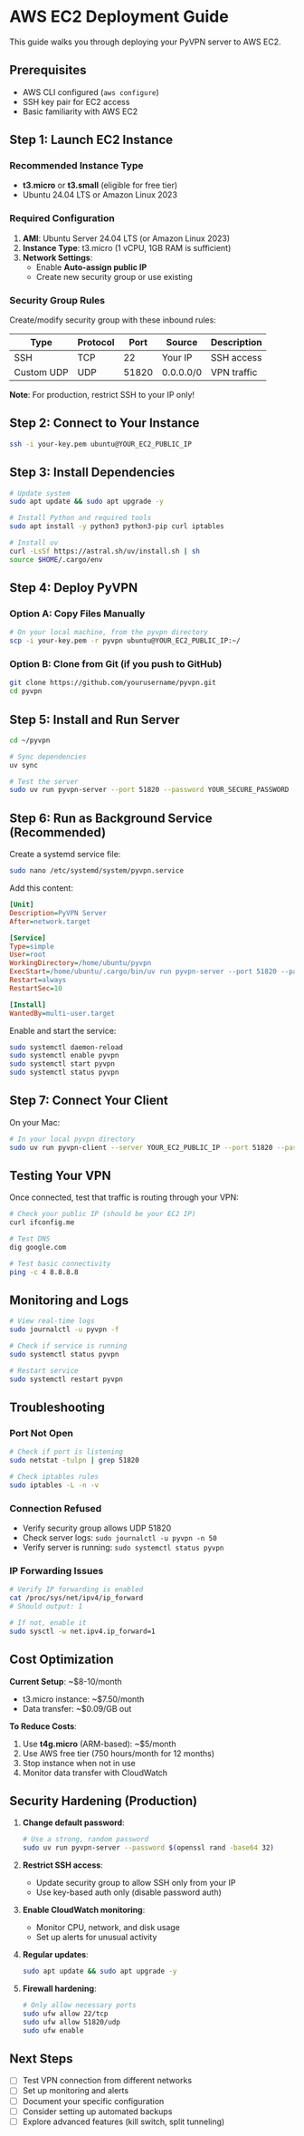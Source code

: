 # AWS EC2 Deployment Guide

This guide walks you through deploying your PyVPN server to AWS EC2.

## Prerequisites

- AWS CLI configured (`aws configure`)
- SSH key pair for EC2 access
- Basic familiarity with AWS EC2

## Step 1: Launch EC2 Instance

### Recommended Instance Type
- **t3.micro** or **t3.small** (eligible for free tier)
- Ubuntu 24.04 LTS or Amazon Linux 2023

### Required Configuration

1. **AMI**: Ubuntu Server 24.04 LTS (or Amazon Linux 2023)
2. **Instance Type**: t3.micro (1 vCPU, 1GB RAM is sufficient)
3. **Network Settings**:
   - Enable **Auto-assign public IP**
   - Create new security group or use existing

### Security Group Rules

Create/modify security group with these inbound rules:

| Type | Protocol | Port | Source | Description |
|------|----------|------|--------|-------------|
| SSH | TCP | 22 | Your IP | SSH access |
| Custom UDP | UDP | 51820 | 0.0.0.0/0 | VPN traffic |

**Note**: For production, restrict SSH to your IP only!

## Step 2: Connect to Your Instance

```bash
ssh -i your-key.pem ubuntu@YOUR_EC2_PUBLIC_IP
```

## Step 3: Install Dependencies

```bash
# Update system
sudo apt update && sudo apt upgrade -y

# Install Python and required tools
sudo apt install -y python3 python3-pip curl iptables

# Install uv
curl -LsSf https://astral.sh/uv/install.sh | sh
source $HOME/.cargo/env
```

## Step 4: Deploy PyVPN

### Option A: Copy Files Manually

```bash
# On your local machine, from the pyvpn directory
scp -i your-key.pem -r pyvpn ubuntu@YOUR_EC2_PUBLIC_IP:~/
```

### Option B: Clone from Git (if you push to GitHub)

```bash
git clone https://github.com/yourusername/pyvpn.git
cd pyvpn
```

## Step 5: Install and Run Server

```bash
cd ~/pyvpn

# Sync dependencies
uv sync

# Test the server
sudo uv run pyvpn-server --port 51820 --password YOUR_SECURE_PASSWORD
```

## Step 6: Run as Background Service (Recommended)

Create a systemd service file:

```bash
sudo nano /etc/systemd/system/pyvpn.service
```

Add this content:

```ini
[Unit]
Description=PyVPN Server
After=network.target

[Service]
Type=simple
User=root
WorkingDirectory=/home/ubuntu/pyvpn
ExecStart=/home/ubuntu/.cargo/bin/uv run pyvpn-server --port 51820 --password YOUR_SECURE_PASSWORD
Restart=always
RestartSec=10

[Install]
WantedBy=multi-user.target
```

Enable and start the service:

```bash
sudo systemctl daemon-reload
sudo systemctl enable pyvpn
sudo systemctl start pyvpn
sudo systemctl status pyvpn
```

## Step 7: Connect Your Client

On your Mac:

```bash
# In your local pyvpn directory
sudo uv run pyvpn-client --server YOUR_EC2_PUBLIC_IP --port 51820 --password YOUR_SECURE_PASSWORD
```

## Testing Your VPN

Once connected, test that traffic is routing through your VPN:

```bash
# Check your public IP (should be your EC2 IP)
curl ifconfig.me

# Test DNS
dig google.com

# Test basic connectivity
ping -c 4 8.8.8.8
```

## Monitoring and Logs

```bash
# View real-time logs
sudo journalctl -u pyvpn -f

# Check if service is running
sudo systemctl status pyvpn

# Restart service
sudo systemctl restart pyvpn
```

## Troubleshooting

### Port Not Open
```bash
# Check if port is listening
sudo netstat -tulpn | grep 51820

# Check iptables rules
sudo iptables -L -n -v
```

### Connection Refused
- Verify security group allows UDP 51820
- Check server logs: `sudo journalctl -u pyvpn -n 50`
- Verify server is running: `sudo systemctl status pyvpn`

### IP Forwarding Issues
```bash
# Verify IP forwarding is enabled
cat /proc/sys/net/ipv4/ip_forward
# Should output: 1

# If not, enable it
sudo sysctl -w net.ipv4.ip_forward=1
```

## Cost Optimization

**Current Setup**: ~$8-10/month
- t3.micro instance: ~$7.50/month
- Data transfer: ~$0.09/GB out

**To Reduce Costs**:
1. Use **t4g.micro** (ARM-based): ~$5/month
2. Use AWS free tier (750 hours/month for 12 months)
3. Stop instance when not in use
4. Monitor data transfer with CloudWatch

## Security Hardening (Production)

1. **Change default password**:
   ```bash
   # Use a strong, random password
   sudo uv run pyvpn-server --password $(openssl rand -base64 32)
   ```

2. **Restrict SSH access**:
   - Update security group to allow SSH only from your IP
   - Use key-based auth only (disable password auth)

3. **Enable CloudWatch monitoring**:
   - Monitor CPU, network, and disk usage
   - Set up alerts for unusual activity

4. **Regular updates**:
   ```bash
   sudo apt update && sudo apt upgrade -y
   ```

5. **Firewall hardening**:
   ```bash
   # Only allow necessary ports
   sudo ufw allow 22/tcp
   sudo ufw allow 51820/udp
   sudo ufw enable
   ```

## Next Steps

- [ ] Test VPN connection from different networks
- [ ] Set up monitoring and alerts
- [ ] Document your specific configuration
- [ ] Consider setting up automated backups
- [ ] Explore advanced features (kill switch, split tunneling)
